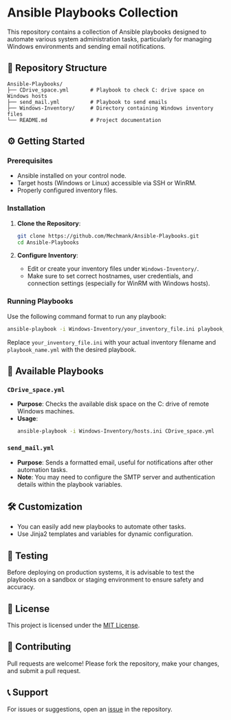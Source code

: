 
# Ansible Playbooks Collection

This repository contains a collection of Ansible playbooks designed to automate various system administration tasks, particularly for managing Windows environments and sending email notifications.

## 📁 Repository Structure

```
Ansible-Playbooks/
├── CDrive_space.yml       # Playbook to check C: drive space on Windows hosts
├── send_mail.yml          # Playbook to send emails
├── Windows-Inventory/     # Directory containing Windows inventory files
└── README.md              # Project documentation
```

## ⚙️ Getting Started

### Prerequisites

- Ansible installed on your control node.
- Target hosts (Windows or Linux) accessible via SSH or WinRM.
- Properly configured inventory files.

### Installation

1. **Clone the Repository**:
   ```bash
   git clone https://github.com/Mechmank/Ansible-Playbooks.git
   cd Ansible-Playbooks
   ```

2. **Configure Inventory**:
   - Edit or create your inventory files under `Windows-Inventory/`.
   - Make sure to set correct hostnames, user credentials, and connection settings (especially for WinRM with Windows hosts).

### Running Playbooks

Use the following command format to run any playbook:

```bash
ansible-playbook -i Windows-Inventory/your_inventory_file.ini playbook_name.yml
```

Replace `your_inventory_file.ini` with your actual inventory filename and `playbook_name.yml` with the desired playbook.

## 📝 Available Playbooks

### `CDrive_space.yml`

- **Purpose**: Checks the available disk space on the C: drive of remote Windows machines.
- **Usage**:
  ```bash
  ansible-playbook -i Windows-Inventory/hosts.ini CDrive_space.yml
  ```

### `send_mail.yml`

- **Purpose**: Sends a formatted email, useful for notifications after other automation tasks.
- **Note**: You may need to configure the SMTP server and authentication details within the playbook variables.

## 🛠️ Customization

- You can easily add new playbooks to automate other tasks.
- Use Jinja2 templates and variables for dynamic configuration.

## 🧪 Testing

Before deploying on production systems, it is advisable to test the playbooks on a sandbox or staging environment to ensure safety and accuracy.

## 📄 License

This project is licensed under the [MIT License](LICENSE).

## 🤝 Contributing

Pull requests are welcome! Please fork the repository, make your changes, and submit a pull request.

## 📞 Support

For issues or suggestions, open an [issue](https://github.com/Mechmank/Ansible-Playbooks/issues) in the repository.
